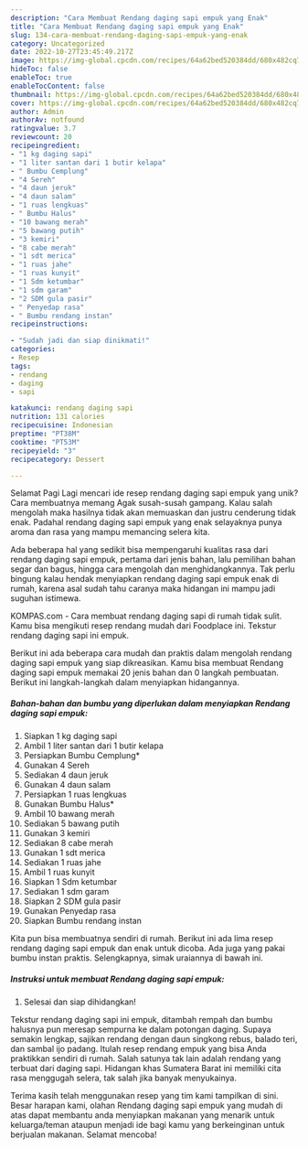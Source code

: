 ```yaml
---
description: "Cara Membuat Rendang daging sapi empuk yang Enak"
title: "Cara Membuat Rendang daging sapi empuk yang Enak"
slug: 134-cara-membuat-rendang-daging-sapi-empuk-yang-enak
category: Uncategorized
date: 2022-10-27T23:45:49.217Z
image: https://img-global.cpcdn.com/recipes/64a62bed520384dd/680x482cq70/rendang-daging-sapi-empuk-foto-resep-utama.jpg
hideToc: false
enableToc: true
enableTocContent: false
thumbnail: https://img-global.cpcdn.com/recipes/64a62bed520384dd/680x482cq70/rendang-daging-sapi-empuk-foto-resep-utama.jpg
cover: https://img-global.cpcdn.com/recipes/64a62bed520384dd/680x482cq70/rendang-daging-sapi-empuk-foto-resep-utama.jpg
author: Admin
authorAv: notfound
ratingvalue: 3.7
reviewcount: 20
recipeingredient:
- "1 kg daging sapi"
- "1 liter santan dari 1 butir kelapa"
- " Bumbu Cemplung"
- "4 Sereh"
- "4 daun jeruk"
- "4 daun salam"
- "1 ruas lengkuas"
- " Bumbu Halus"
- "10 bawang merah"
- "5 bawang putih"
- "3 kemiri"
- "8 cabe merah"
- "1 sdt merica"
- "1 ruas jahe"
- "1 ruas kunyit"
- "1 Sdm ketumbar"
- "1 sdm garam"
- "2 SDM gula pasir"
- " Penyedap rasa"
- " Bumbu rendang instan"
recipeinstructions:

- "Sudah jadi dan siap dinikmati!"
categories:
- Resep
tags:
- rendang
- daging
- sapi

katakunci: rendang daging sapi 
nutrition: 131 calories
recipecuisine: Indonesian
preptime: "PT38M"
cooktime: "PT53M"
recipeyield: "3"
recipecategory: Dessert

---
```



Selamat Pagi Lagi mencari ide resep rendang daging sapi empuk yang unik? Cara membuatnya memang Agak susah-susah gampang. Kalau salah mengolah maka hasilnya tidak akan memuaskan dan justru cenderung tidak enak. Padahal rendang daging sapi empuk yang enak selayaknya punya aroma dan rasa yang mampu memancing selera kita.


Ada beberapa hal yang sedikit bisa mempengaruhi kualitas rasa dari rendang daging sapi empuk, pertama dari jenis bahan, lalu pemilihan bahan segar dan bagus, hingga cara mengolah dan menghidangkannya. Tak perlu bingung kalau hendak menyiapkan rendang daging sapi empuk enak di rumah, karena asal sudah tahu caranya maka hidangan ini mampu jadi suguhan istimewa.

KOMPAS.com - Cara membuat rendang daging sapi di rumah tidak sulit. Kamu bisa mengikuti resep rendang mudah dari Foodplace ini. Tekstur rendang daging sapi ini empuk.


Berikut ini ada beberapa cara mudah dan praktis dalam mengolah rendang daging sapi empuk yang siap dikreasikan. Kamu bisa membuat Rendang daging sapi empuk memakai 20 jenis bahan dan 0 langkah pembuatan. Berikut ini langkah-langkah dalam menyiapkan hidangannya.

<!--inarticleads1-->

##### Bahan-bahan dan bumbu yang diperlukan dalam menyiapkan Rendang daging sapi empuk:

1. Siapkan 1 kg daging sapi
1. Ambil 1 liter santan dari 1 butir kelapa
1. Persiapkan  Bumbu Cemplung*
1. Gunakan 4 Sereh
1. Sediakan 4 daun jeruk
1. Gunakan 4 daun salam
1. Persiapkan 1 ruas lengkuas
1. Gunakan  Bumbu Halus*
1. Ambil 10 bawang merah
1. Sediakan 5 bawang putih
1. Gunakan 3 kemiri
1. Sediakan 8 cabe merah
1. Gunakan 1 sdt merica
1. Sediakan 1 ruas jahe
1. Ambil 1 ruas kunyit
1. Siapkan 1 Sdm ketumbar
1. Sediakan 1 sdm garam
1. Siapkan 2 SDM gula pasir
1. Gunakan  Penyedap rasa
1. Siapkan  Bumbu rendang instan


Kita pun bisa membuatnya sendiri di rumah. Berikut ini ada lima resep rendang daging sapi empuk dan enak untuk dicoba. Ada juga yang pakai bumbu instan praktis. Selengkapnya, simak uraiannya di bawah ini. 

<!--inarticleads2-->

##### Instruksi untuk membuat Rendang daging sapi empuk:


1. Selesai dan siap dihidangkan!

Tekstur rendang daging sapi ini empuk, ditambah rempah dan bumbu halusnya pun meresap sempurna ke dalam potongan daging. Supaya semakin lengkap, sajikan rendang dengan daun singkong rebus, balado teri, dan sambal ijo padang. Itulah resep rendang empuk yang bisa Anda praktikkan sendiri di rumah. Salah satunya tak lain adalah rendang yang terbuat dari daging sapi. Hidangan khas Sumatera Barat ini memiliki cita rasa menggugah selera, tak salah jika banyak menyukainya. 

Terima kasih telah menggunakan resep yang tim kami tampilkan di sini. Besar harapan kami, olahan Rendang daging sapi empuk yang mudah di atas dapat membantu anda menyiapkan makanan yang menarik untuk keluarga/teman ataupun menjadi ide bagi kamu yang berkeinginan untuk berjualan makanan. Selamat mencoba!
